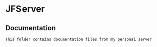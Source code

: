 # JFServer
## Documentation

```
This folder contains documentation files from my personal server
```
